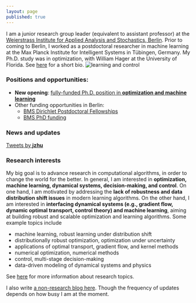 ```yaml
---
layout: page
published: true
---
```

I am a junior research group leader (equivalent to assistant professor) at the [Weierstrass Institute for Applied Analysis and Stochastics, Berlin](https://www.wias-berlin.de/). Prior to coming to Berlin, I worked as a postdoctoral researcher in machine learning at the Max Planck Institute for Intelligent Systems in Tübingen, Germany. My Ph.D. study was in optimization, with William Hager at the University of Florida. See [here](/about/) for a short bio.
![learning and control](/images/atom.png)


### **Positions and opportunities**:

- **New opening**: [fully-funded Ph.D. position in **optimization and machine learning**](phd_2)
- Other funding opportunities in Berlin: 
  - [BMS Dirichlet Postdoctoral Fellowships](https://math-berlin.de/bms-faculty/dirichlet-postdoctoral-program)
  - [BMS PhD funding](https://math-berlin.de/application)

### News and updates
<a class="twitter-timeline" data-width="400" href="https://twitter.com/__jzhu__?ref_src=twsrc%5Etfw">Tweets by __jzhu__</a> <script async src="https://platform.twitter.com/widgets.js" charset="utf-8"></script>

### Research interests

My big goal is to advance research in computational algorithms, in order to change the world for the better. In general, I am interested in **optimization, machine learning, dynamical systems, decision-making, and control**. On one hand, I am motivated by addressing the **lack of robustness and data distribution shift issues** in modern learning algorithms. On the other hand, I am interested in **interfacing dynamical systems (e.g., gradient flow, dynamic optimal transport, control theory) and machine learning**, aiming at building robust and scalable optimization and learning algorithms. Some example topics include

+ machine learning, robust learning under distribution shift
+ distributionally robust optimization, optimization under uncertainty
+ applications of optimal transport, gradient flow, and kernel methods
+ numerical optimization, numerical methods
+ control, multi-stage decision-making
+ data-driven modeling of dynamical systems and physics

See [here](/research/) for more information about research topics.

I also write [a non-research blog here](https://jj-zhu.github.io/blog/). Though the frequency of updates depends on how busy I am at the moment.
